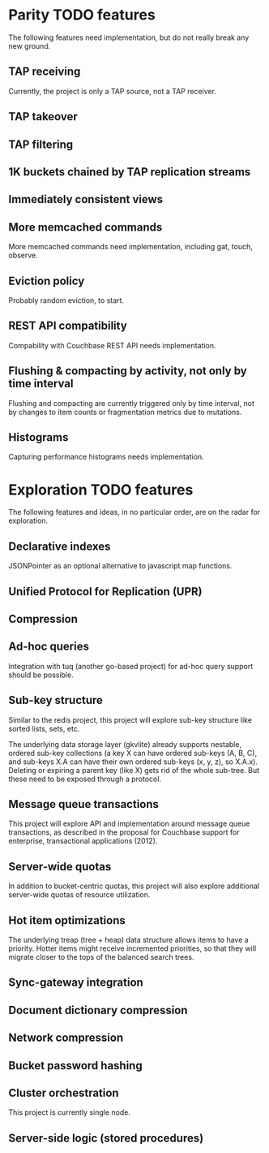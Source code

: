 # Parity TODO features

The following features need implementation, but do not really break
any new ground.

## TAP receiving

Currently, the project is only a TAP source, not a TAP receiver.

## TAP takeover

## TAP filtering

## 1K buckets chained by TAP replication streams

## Immediately consistent views

## More memcached commands

More memcached commands need implementation, including
gat, touch, observe.

## Eviction policy

Probably random eviction, to start.

## REST API compatibility

Compability with Couchbase REST API needs implementation.

## Flushing & compacting by activity, not only by time interval

Flushing and compacting are currently triggered only by time interval,
not by changes to item counts or fragmentation metrics due to
mutations.

## Histograms

Capturing performance histograms needs implementation.

# Exploration TODO features

The following features and ideas, in no particular order, are on the
radar for exploration.

## Declarative indexes

JSONPointer as an optional alternative to javascript map functions.

## Unified Protocol for Replication (UPR)

## Compression

## Ad-hoc queries

Integration with tuq (another go-based project) for ad-hoc query
support should be possible.

## Sub-key structure

Similar to the redis project, this project will explore sub-key
structure like sorted lists, sets, etc.

The underlying data storage layer (gkvlite) already supports nestable,
ordered sub-key collections (a key X can have ordered sub-keys (A, B,
C), and sub-keys X.A can have their own ordered sub-keys (x, y, z), so
X.A.x).  Deleting or expiring a parent key (like X) gets rid of the
whole sub-tree.  But these need to be exposed through a protocol.

## Message queue transactions

This project will explore API and implementation around message queue
transactions, as described in the proposal for Couchbase support for
enterprise, transactional applications (2012).

## Server-wide quotas

In addition to bucket-centric quotas, this project will also explore
additional server-wide quotas of resource utilization.

## Hot item optimizations

The underlying treap (tree + heap) data structure allows items to have
a priority.  Hotter items might receive incremented priorities, so
that they will migrate closer to the tops of the balanced search
trees.

## Sync-gateway integration

## Document dictionary compression

## Network compression

## Bucket password hashing

## Cluster orchestration

This project is currently single node.

## Server-side logic (stored procedures)
